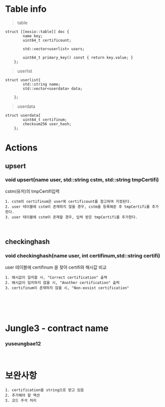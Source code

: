 Table info
==========
> table

	struct [[eosio::table]] doc {
			name key;
			uint64_t certificount;

			std::vector<userlist> users;
			
			uint64_t primary_key() const { return key.value; }
		};
		
> userlist
	
	struct userlist{
			std::string name;
			std::vector<userdata> data;

		};
		
> userdata

	struct userdata{
			uint64_t certifinum;
			checksum256 user_hash;
		};



Actions
=========
upsert
------
### void upsert(name user, std::string cstm, std::string tmpCertifi)

cstm(유저)의 tmpCertifi입력<br>

	1. cstm의 certifinum은 user에 certificount를 참고하여 지정된다.
	2. user 테이블에 cstm이 존재하지 않을 경우, cstm을 등록해준 후 tmpCertifi를 추가한다.
	3. user 테이블에 cstm이 존재할 경우, 입력 받은 tmpCertifi를 추가한다.
	
<br>

checkinghash
------------
### void checkinghash(name user, int certifinum,std::string certifi)

user 테이블에 certifinum 을 찾아 certifi와 해시값 비교

	1. 해시값이 일치할 시, "Correct certification" 출력
	2. 해시값이 일치하지 않을 시, "Another certification" 출력
	3. certifinum이 존재하지 않을 시, "Non-exsist certification" 


<br><br>
Jungle3 - contract name
=======
### yuseungbae12
<br>

보완사항
========
	1. certification을 string으로 받고 있음
	2. 추가해야 할 액션
	3. 코드 주석 처리
	

